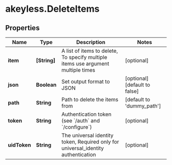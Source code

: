 # akeyless.DeleteItems

## Properties

Name | Type | Description | Notes
------------ | ------------- | ------------- | -------------
**item** | **[String]** | A list of items to delete, To specify multiple items use argument multiple times | [optional] 
**json** | **Boolean** | Set output format to JSON | [optional] [default to false]
**path** | **String** | Path to delete the items from | [default to &#39;dummy_path&#39;]
**token** | **String** | Authentication token (see &#x60;/auth&#x60; and &#x60;/configure&#x60;) | [optional] 
**uidToken** | **String** | The universal identity token, Required only for universal_identity authentication | [optional] 


